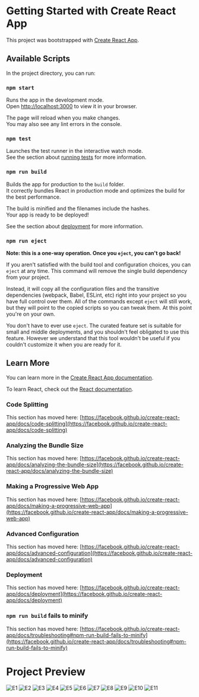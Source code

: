 # Getting Started with Create React App

This project was bootstrapped with [Create React App](https://github.com/facebook/create-react-app).

## Available Scripts

In the project directory, you can run:

### `npm start`

Runs the app in the development mode.\
Open [http://localhost:3000](http://localhost:3000) to view it in your browser.

The page will reload when you make changes.\
You may also see any lint errors in the console.

### `npm test`

Launches the test runner in the interactive watch mode.\
See the section about [running tests](https://facebook.github.io/create-react-app/docs/running-tests) for more information.

### `npm run build`

Builds the app for production to the `build` folder.\
It correctly bundles React in production mode and optimizes the build for the best performance.

The build is minified and the filenames include the hashes.\
Your app is ready to be deployed!

See the section about [deployment](https://facebook.github.io/create-react-app/docs/deployment) for more information.

### `npm run eject`

**Note: this is a one-way operation. Once you `eject`, you can't go back!**

If you aren't satisfied with the build tool and configuration choices, you can `eject` at any time. This command will remove the single build dependency from your project.

Instead, it will copy all the configuration files and the transitive dependencies (webpack, Babel, ESLint, etc) right into your project so you have full control over them. All of the commands except `eject` will still work, but they will point to the copied scripts so you can tweak them. At this point you're on your own.

You don't have to ever use `eject`. The curated feature set is suitable for small and middle deployments, and you shouldn't feel obligated to use this feature. However we understand that this tool wouldn't be useful if you couldn't customize it when you are ready for it.

## Learn More

You can learn more in the [Create React App documentation](https://facebook.github.io/create-react-app/docs/getting-started).

To learn React, check out the [React documentation](https://reactjs.org/).

### Code Splitting

This section has moved here: [https://facebook.github.io/create-react-app/docs/code-splitting](https://facebook.github.io/create-react-app/docs/code-splitting)

### Analyzing the Bundle Size

This section has moved here: [https://facebook.github.io/create-react-app/docs/analyzing-the-bundle-size](https://facebook.github.io/create-react-app/docs/analyzing-the-bundle-size)

### Making a Progressive Web App

This section has moved here: [https://facebook.github.io/create-react-app/docs/making-a-progressive-web-app](https://facebook.github.io/create-react-app/docs/making-a-progressive-web-app)

### Advanced Configuration

This section has moved here: [https://facebook.github.io/create-react-app/docs/advanced-configuration](https://facebook.github.io/create-react-app/docs/advanced-configuration)

### Deployment

This section has moved here: [https://facebook.github.io/create-react-app/docs/deployment](https://facebook.github.io/create-react-app/docs/deployment)

### `npm run build` fails to minify

This section has moved here: [https://facebook.github.io/create-react-app/docs/troubleshooting#npm-run-build-fails-to-minify](https://facebook.github.io/create-react-app/docs/troubleshooting#npm-run-build-fails-to-minify)

# Project Preview

![E1](https://github.com/RahulB2207/Proma-Ecommerce-Website-/assets/119783567/7bd56871-dff6-48ba-aa94-44815b73a818)
![E2](https://github.com/RahulB2207/Proma-Ecommerce-Website-/assets/119783567/d80f017a-1865-4358-ae03-99d8ee57ae0d)
![E3](https://github.com/RahulB2207/Proma-Ecommerce-Website-/assets/119783567/f38acf48-d05c-4beb-b40e-64a414225f7c)
![E4](https://github.com/RahulB2207/Proma-Ecommerce-Website-/assets/119783567/0952d8ab-0ca7-402e-b239-1758b0521ba7)
![E5](https://github.com/RahulB2207/Proma-Ecommerce-Website-/assets/119783567/f9c2a004-8f19-4959-a7a5-7326e32f5a3a)
![E6](https://github.com/RahulB2207/Proma-Ecommerce-Website-/assets/119783567/2d4e4884-fcbd-45d4-98fd-fd0a9f4681df)
![E7](https://github.com/RahulB2207/Proma-Ecommerce-Website-/assets/119783567/3aa5e18c-c90e-4cd8-892a-766b4de3d9be)
![E8](https://github.com/RahulB2207/Proma-Ecommerce-Website-/assets/119783567/e6e91f95-f8dc-4187-90a4-8b24e8db9f7b)
![E9](https://github.com/RahulB2207/Proma-Ecommerce-Website-/assets/119783567/2945149e-86f5-4aa7-bb4f-fffec01c14cd)
![E10](https://github.com/RahulB2207/Proma-Ecommerce-Website-/assets/119783567/2c8507c4-7ac2-4972-953f-24b97bbe3970)
![E11](https://github.com/RahulB2207/Proma-Ecommerce-Website-/assets/119783567/43293ef5-c117-40f0-8b1d-f32ef28de058)

